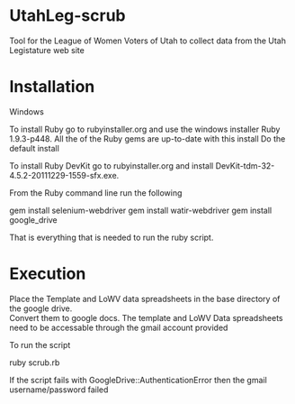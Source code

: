 UtahLeg-scrub
=============

Tool for the League of Women Voters of Utah to collect data from the Utah Legistature web site

Installation
============

Windows

To install Ruby go to rubyinstaller.org and use the windows installer Ruby 1.9.3-p448.  All the of the Ruby gems are up-to-date with this install
Do the default install

To install Ruby DevKit go to rubyinstaller.org and install DevKit-tdm-32-4.5.2-20111229-1559-sfx.exe.

From the Ruby command line run the following

gem install selenium-webdriver
gem install watir-webdriver
gem install google_drive

That is everything that is needed to run the ruby script.

Execution
=========

Place the Template and LoWV data spreadsheets in the base directory of the google drive.  
Convert them to google docs.
The template and LoWV Data spreadsheets need to be accessable through the gmail account provided

To run the script

ruby scrub.rb <year> <gmail name> <gmail pass>


If the script fails with GoogleDrive::AuthenticationError then the gmail username/password failed
